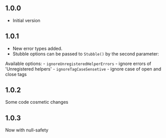 ## 1.0.0

- Initial version

## 1.0.1

- New error types added.
- Stubble options can be passed to `Stubble()` by the second parameter:

Available options:
    - `ignoreUnregisteredHelperErrors` - ignore errors of 'Unregistered helpers'
    - `ignoreTagCaseSensetive` - ignore case of open and close tags 

## 1.0.2

Some code cosmetic changes

## 1.0.3

Now with null-safety